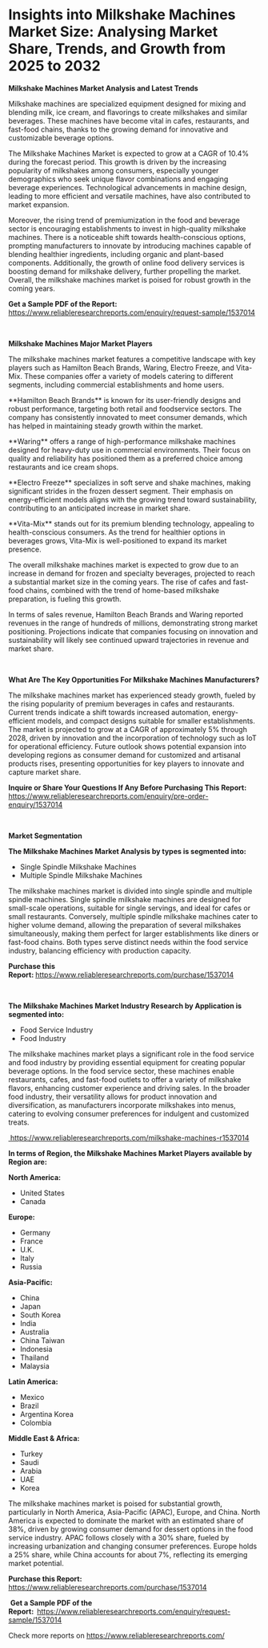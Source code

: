 <p><h1>Insights into Milkshake Machines Market Size: Analysing Market Share, Trends, and Growth from 2025 to 2032</h1></p><p><strong>Milkshake Machines Market Analysis and Latest Trends</strong></p>
<p><p>Milkshake machines are specialized equipment designed for mixing and blending milk, ice cream, and flavorings to create milkshakes and similar beverages. These machines have become vital in cafes, restaurants, and fast-food chains, thanks to the growing demand for innovative and customizable beverage options.</p><p>The Milkshake Machines Market is expected to grow at a CAGR of 10.4% during the forecast period. This growth is driven by the increasing popularity of milkshakes among consumers, especially younger demographics who seek unique flavor combinations and engaging beverage experiences. Technological advancements in machine design, leading to more efficient and versatile machines, have also contributed to market expansion.</p><p>Moreover, the rising trend of premiumization in the food and beverage sector is encouraging establishments to invest in high-quality milkshake machines. There is a noticeable shift towards health-conscious options, prompting manufacturers to innovate by introducing machines capable of blending healthier ingredients, including organic and plant-based components. Additionally, the growth of online food delivery services is boosting demand for milkshake delivery, further propelling the market. Overall, the milkshake machines market is poised for robust growth in the coming years.</p></p>
<p><strong>Get a Sample PDF of the Report:&nbsp;</strong> <a href="https://www.reliableresearchreports.com/enquiry/request-sample/1537014?utm_campaign=3355&utm_medium=2&utm_source=Github&utm_content=ia&utm_term=11042025&utm_id=milkshake-machines">https://www.reliableresearchreports.com/enquiry/request-sample/1537014</a></p>
<p>&nbsp;</p>
<p><strong>Milkshake Machines Major Market Players</strong></p>
<p><p>The milkshake machines market features a competitive landscape with key players such as Hamilton Beach Brands, Waring, Electro Freeze, and Vita-Mix. These companies offer a variety of models catering to different segments, including commercial establishments and home users.</p><p>**Hamilton Beach Brands** is known for its user-friendly designs and robust performance, targeting both retail and foodservice sectors. The company has consistently innovated to meet consumer demands, which has helped in maintaining steady growth within the market.</p><p>**Waring** offers a range of high-performance milkshake machines designed for heavy-duty use in commercial environments. Their focus on quality and reliability has positioned them as a preferred choice among restaurants and ice cream shops.</p><p>**Electro Freeze** specializes in soft serve and shake machines, making significant strides in the frozen dessert segment. Their emphasis on energy-efficient models aligns with the growing trend toward sustainability, contributing to an anticipated increase in market share.</p><p>**Vita-Mix** stands out for its premium blending technology, appealing to health-conscious consumers. As the trend for healthier options in beverages grows, Vita-Mix is well-positioned to expand its market presence.</p><p>The overall milkshake machines market is expected to grow due to an increase in demand for frozen and specialty beverages, projected to reach a substantial market size in the coming years. The rise of cafes and fast-food chains, combined with the trend of home-based milkshake preparation, is fueling this growth.</p><p>In terms of sales revenue, Hamilton Beach Brands and Waring reported revenues in the range of hundreds of millions, demonstrating strong market positioning. Projections indicate that companies focusing on innovation and sustainability will likely see continued upward trajectories in revenue and market share.</p></p>
<p>&nbsp;</p>
<p><strong>What Are The Key Opportunities For Milkshake Machines Manufacturers?</strong></p>
<p><p>The milkshake machines market has experienced steady growth, fueled by the rising popularity of premium beverages in cafes and restaurants. Current trends indicate a shift towards increased automation, energy-efficient models, and compact designs suitable for smaller establishments. The market is projected to grow at a CAGR of approximately 5% through 2028, driven by innovation and the incorporation of technology such as IoT for operational efficiency. Future outlook shows potential expansion into developing regions as consumer demand for customized and artisanal products rises, presenting opportunities for key players to innovate and capture market share.</p></p>
<p><strong>Inquire or Share Your Questions If Any Before Purchasing This Report:</strong> <a href="https://www.reliableresearchreports.com/enquiry/pre-order-enquiry/1537014?utm_campaign=3355&utm_medium=2&utm_source=Github&utm_content=ia&utm_term=11042025&utm_id=milkshake-machines">https://www.reliableresearchreports.com/enquiry/pre-order-enquiry/1537014</a></p>
<p>&nbsp;</p>
<p><strong>Market Segmentation</strong></p>
<p><strong>The Milkshake Machines Market Analysis by types is segmented into:</strong></p>
<p><ul><li>Single Spindle Milkshake Machines</li><li>Multiple Spindle Milkshake Machines</li></ul></p>
<p><p>The milkshake machines market is divided into single spindle and multiple spindle machines. Single spindle milkshake machines are designed for small-scale operations, suitable for single servings, and ideal for cafes or small restaurants. Conversely, multiple spindle milkshake machines cater to higher volume demand, allowing the preparation of several milkshakes simultaneously, making them perfect for larger establishments like diners or fast-food chains. Both types serve distinct needs within the food service industry, balancing efficiency with production capacity.</p></p>
<p><strong>Purchase this Report:&nbsp;</strong><a href="https://www.reliableresearchreports.com/purchase/1537014?utm_campaign=3355&utm_medium=2&utm_source=Github&utm_content=ia&utm_term=11042025&utm_id=milkshake-machines">https://www.reliableresearchreports.com/purchase/1537014</a></p>
<p>&nbsp;</p>
<p><strong>The Milkshake Machines Market Industry Research by Application is segmented into:</strong></p>
<p><ul><li>Food Service Industry</li><li>Food Industry</li></ul></p>
<p><p>The milkshake machines market plays a significant role in the food service and food industry by providing essential equipment for creating popular beverage options. In the food service sector, these machines enable restaurants, cafes, and fast-food outlets to offer a variety of milkshake flavors, enhancing customer experience and driving sales. In the broader food industry, their versatility allows for product innovation and diversification, as manufacturers incorporate milkshakes into menus, catering to evolving consumer preferences for indulgent and customized treats.</p></p>
<p><a href="https://www.reliableresearchreports.com/milkshake-machines-r1537014?utm_campaign=3355&utm_medium=2&utm_source=Github&utm_content=ia&utm_term=11042025&utm_id=milkshake-machines">&nbsp;https://www.reliableresearchreports.com/milkshake-machines-r1537014</a></p>
<p><strong>In terms of Region, the Milkshake Machines Market Players available by Region are:</strong></p>
<p>
    <p> <strong> North America: </strong>
        <ul>
            <li>United States</li>
            <li>Canada</li>
        </ul>
        </p> 
    <p> <strong> Europe: </strong>
        <ul>
            <li>Germany</li>
            <li>France</li>
            <li>U.K.</li>
            <li>Italy</li>
            <li>Russia</li>
        </ul>
        </p> 
    <p> <strong> Asia-Pacific: </strong>
        <ul>
            <li>China</li>
            <li>Japan</li>
            <li>South Korea</li>
            <li>India</li>
            <li>Australia</li>
            <li>China Taiwan</li>
            <li>Indonesia</li>
            <li>Thailand</li>
            <li>Malaysia</li>
        </ul>
        </p> 
    <p> <strong> Latin America: </strong>
        <ul>
            <li>Mexico</li>
            <li>Brazil</li>
            <li>Argentina Korea</li>
            <li>Colombia</li>
        </ul>
        </p> 
    <p> <strong> Middle East & Africa: </strong>
        <ul>
            <li>Turkey</li>
            <li>Saudi</li>
            <li>Arabia</li>
            <li>UAE</li>
            <li>Korea</li>
        </ul>
    </p>
    </p>
<p><p>The milkshake machines market is poised for substantial growth, particularly in North America, Asia-Pacific (APAC), Europe, and China. North America is expected to dominate the market with an estimated share of 38%, driven by growing consumer demand for dessert options in the food service industry. APAC follows closely with a 30% share, fueled by increasing urbanization and changing consumer preferences. Europe holds a 25% share, while China accounts for about 7%, reflecting its emerging market potential.</p></p>
<p><strong>Purchase this Report: </strong><a href="https://www.reliableresearchreports.com/purchase/1537014?utm_campaign=3355&utm_medium=2&utm_source=Github&utm_content=ia&utm_term=11042025&utm_id=milkshake-machines">https://www.reliableresearchreports.com/purchase/1537014</a></p>
<p>&nbsp;<strong>Get a Sample PDF of the Report:&nbsp;&nbsp;</strong><a href="https://www.reliableresearchreports.com/enquiry/request-sample/1537014?utm_campaign=3355&utm_medium=2&utm_source=Github&utm_content=ia&utm_term=11042025&utm_id=milkshake-machines">https://www.reliableresearchreports.com/enquiry/request-sample/1537014</a></p>
<p><strong></strong></p>
<p>Check more reports on <a href="https://www.reliableresearchreports.com/?utm_campaign=3355&utm_medium=2&utm_source=Github&utm_content=ia&utm_term=11042025&utm_id=milkshake-machines">https://www.reliableresearchreports.com/</a></p>